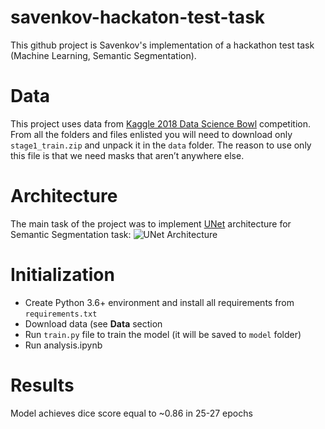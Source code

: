 # savenkov-hackaton-test-task
This github project is Savenkov's implementation of a hackathon test task (Machine Learning, Semantic Segmentation).

# Data
This project uses data from [Kaggle 2018 Data Science Bowl](https://www.kaggle.com/c/data-science-bowl-2018/data) competition.
From all the folders and files enlisted you will need to download only `stage1_train.zip` and unpack it in the `data` folder.
The reason to use only this file is that we need masks that aren’t anywhere else.

# Architecture
The main task of the project was to implement [UNet](https://arxiv.org/abs/1505.04597) architecture for Semantic Segmentation task:
![UNet Architecture](https://miro.medium.com/max/1412/1*f7YOaE4TWubwaFF7Z1fzNw.png)

# Initialization
* Create Python 3.6+ environment and install all requirements from `requirements.txt`
* Download data (see **Data** section
* Run `train.py` file to train the model (it will be saved to `model` folder)
* Run analysis.ipynb

# Results
Model achieves dice score equal to ~0.86 in 25-27 epochs
